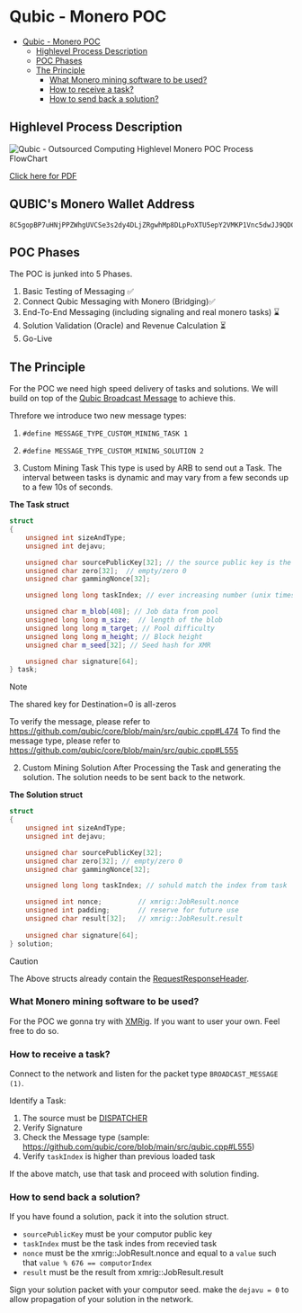 # Qubic - Monero POC
<!-- TOC -->

- [Qubic - Monero POC](#qubic---monero-poc)
  - [Highlevel Process Description](#highlevel-process-description)
  - [POC Phases](#poc-phases)
  - [The Principle](#the-principle)
    - [What Monero mining software to be used?](#what-monero-mining-software-to-be-used)
    - [How to receive a task?](#how-to-receive-a-task)
    - [How to send back a solution?](#how-to-send-back-a-solution)

<!-- /TOC -->


## Highlevel Process Description
![Qubic - Outsourced Computing Highlevel Monero POC Process FlowChart](images/QubicOutsourcedComputing_MoneroPOC_v2.png)

[Click here for PDF](images/QubicOutsourcedComputing_MoneroPOC_v2.pdf)

## QUBIC's Monero Wallet Address
```
8C5gopBP7uHNjPPZWhgUVCSe3s2dy4DLjZRgwhMp8DLpPoXTU5epY2VMKP1Vnc5dwJJ9QDCiKbMjberggTu3qYWiGMYFHzd
```

## POC Phases
The POC is junked into 5 Phases.

1. Basic Testing of Messaging ✅
2. Connect Qubic Messaging with Monero (Bridging)✅
3. End-To-End Messaging (including signaling and real monero tasks) ⌛
4. Solution Validation (Oracle) and Revenue Calculation ⏳
5. Go-Live 

## The Principle
For the POC we need high speed delivery of tasks and solutions. We will build on top of the [Qubic Broadcast Message](https://github.com/qubic/core/blob/main/src/network_messages/broadcast_message.h) to achieve this.

Threfore we introduce two new message types:
1. `#define MESSAGE_TYPE_CUSTOM_MINING_TASK 1`
2. `#define MESSAGE_TYPE_CUSTOM_MINING_SOLUTION 2`

1. Custom Mining Task
This type is used by ARB to send out a Task. The interval between tasks is dynamic and may vary from a few seconds up to a few 10s of seconds.

**The Task struct**
```c++
struct
{
    unsigned int sizeAndType;
    unsigned int dejavu;

    unsigned char sourcePublicKey[32]; // the source public key is the DISPATCHER public key
    unsigned char zero[32];  // empty/zero 0
    unsigned char gammingNonce[32];

    unsigned long long taskIndex; // ever increasing number (unix timestamp in ms)

    unsigned char m_blob[408]; // Job data from pool
    unsigned long long m_size;  // length of the blob
    unsigned long long m_target; // Pool difficulty
    unsigned long long m_height; // Block height
    unsigned char m_seed[32]; // Seed hash for XMR

    unsigned char signature[64];
} task;
```

> [!Note]
> The shared key for Destination=0 is all-zeros

To verify the message, please refer to https://github.com/qubic/core/blob/main/src/qubic.cpp#L474
To find the message type, please refer to https://github.com/qubic/core/blob/main/src/qubic.cpp#L555


2. Custom Mining Solution
After Processing the Task and generating the solution. The solution needs to be sent back to the network.

**The Solution struct**
```c++
struct
{
    unsigned int sizeAndType;
    unsigned int dejavu;

    unsigned char sourcePublicKey[32];
    unsigned char zero[32]; // empty/zero 0
    unsigned char gammingNonce[32];

    unsigned long long taskIndex; // sohuld match the index from task

    unsigned int nonce;         // xmrig::JobResult.nonce
    unsigned int padding;       // reserve for future use
    unsigned char result[32];   // xmrig::JobResult.result
    
    unsigned char signature[64];
} solution;
```

>[!CAUTION]
> The Above structs already contain the [RequestResponseHeader](https://github.com/qubic/core/blob/main/src/network_messages/header.h).

### What Monero mining software to be used?
For the POC we gonna try with [XMRig](https://xmrig.com/). If you want to user your own. Feel free to do so.

### How to receive a task?
Connect to the network and listen for the packet type `BROADCAST_MESSAGE (1)`.

Identify a Task:
1. The source must be [DISPATCHER](https://github.com/qubic/core/blob/main/src/public_settings.h#L60)
2. Verify Signature
3. Check the Message type (sample: https://github.com/qubic/core/blob/main/src/qubic.cpp#L555)
4. Verify `taskIndex` is higher than previous loaded task

If the above match, use that task and proceed with solution finding.

### How to send back a solution?
If you have found a solution, pack it into the solution struct.

- `sourcePublicKey` must be your computor public key
- `taskIndex` must be the task indes from recevied task
- `nonce` must be the xmrig::JobResult.nonce and equal to a `value` such that `value % 676 == computorIndex`
- `result` must be the result from xmrig::JobResult.result

Sign your solution packet with your computor seed. make the `dejavu = 0` to allow propagation of your solution in the network.

